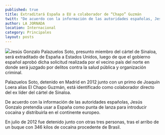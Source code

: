 ```yaml
---
published: true
title: Extraditará España a EU a colaborador de “Chapo” Guzmán
twitt: "De acuerdo con la información de las autoridades españolas, Jesús Gonzalo fue detenido y acusado de pretender distribuir 346 kilos de cocaína usando a España como punta de lanza en el viejo continente"
author: LA JORNADA
location: Internacional
category: Principales
layout: posts
---
```


![](http://i.imgur.com/NCB0GZ3m.jpg)Jesús Gonzalo Palazuelos Soto, presunto miembro del cártel de Sinaloa, será extraditado de España a Estados Unidos, luego de que el gobierno español aprobó dicha solicitud realizada por el vecino país del norte en donde será juzgado por delitos contra la salud pública y organización criminal.

Palazuelos Soto, detenido en Madrid en 2012 junto con un primo de Joaquín Loera alias El Chapo Guzmán, está identificado como colaborador directo del ex líder del cártel de Sinaloa.

De acuerdo con la información de las autoridades españolas, Jesús Gonzalo pretendía usar a España como punta de lanza para introducir cocaína y distribuirla en el continente europeo.

En julio de 2012 fue detenido junto con otras tres personas, tras el arribo de un buque con 346 kilos de cocaína procedente de Brasil.
